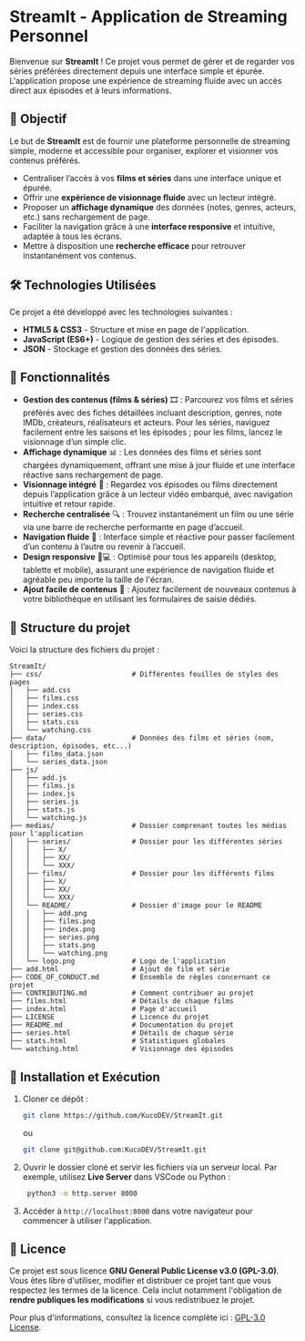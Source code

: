 # StreamIt - Application de Streaming Personnel

Bienvenue sur **StreamIt** ! Ce projet vous permet de gérer et de regarder vos séries préférées directement depuis une interface simple et épurée. L'application propose une expérience de streaming fluide avec un accès direct aux épisodes et à leurs informations.

## 🎯 Objectif

Le but de **StreamIt** est de fournir une plateforme personnelle de streaming simple, moderne et accessible pour organiser, explorer et visionner vos contenus préférés.

- Centraliser l’accès à vos **films et séries** dans une interface unique et épurée.
- Offrir une **expérience de visionnage fluide** avec un lecteur intégré.
- Proposer un **affichage dynamique** des données (notes, genres, acteurs, etc.) sans rechargement de page.
- Faciliter la navigation grâce à une **interface responsive** et intuitive, adaptée à tous les écrans.
- Mettre à disposition une **recherche efficace** pour retrouver instantanément vos contenus.

## 🛠 Technologies Utilisées

Ce projet a été développé avec les technologies suivantes :

- **HTML5 & CSS3** - Structure et mise en page de l'application.
- **JavaScript (ES6+)** - Logique de gestion des séries et des épisodes.
- **JSON** - Stockage et gestion des données des séries.

## 📌 Fonctionnalités

- **Gestion des contenus (films & séries)** 🎞️ : Parcourez vos films et séries préférés avec des fiches détaillées incluant description, genres, note IMDb, créateurs, réalisateurs et acteurs. Pour les séries, naviguez facilement entre les saisons et les épisodes ; pour les films, lancez le visionnage d’un simple clic.
- **Affichage dynamique** 📊 : Les données des films et séries sont chargées dynamiquement, offrant une mise à jour fluide et une interface réactive sans rechargement de page.
- **Visionnage intégré** 🎥 : Regardez vos épisodes ou films directement depuis l’application grâce à un lecteur vidéo embarqué, avec navigation intuitive et retour rapide.
- **Recherche centralisée** 🔍 : Trouvez instantanément un film ou une série via une barre de recherche performante en page d’accueil.
- **Navigation fluide** 🧭 : Interface simple et réactive pour passer facilement d’un contenu à l’autre ou revenir à l’accueil.
- **Design responsive** 📱💻 : Optimisé pour tous les appareils (desktop, tablette et mobile), assurant une expérience de navigation fluide et agréable peu importe la taille de l'écran.
- **Ajout facile de contenus** 📝 : Ajoutez facilement de nouveaux contenus à votre bibliothèque en utilisant les formulaires de saisie dédiés.


## 📂 Structure du projet

Voici la structure des fichiers du projet :

```
StreamIt/
├── css/                      # Différentes feuilles de styles des pages
│   ├── add.css
│   ├── films.css
│   ├── index.css
│   ├── series.css
│   ├── stats.css
│   └── watching.css
├── data/                     # Données des films et séries (nom, description, épisodes, etc...)
│   ├── films_data.json
│   └── series_data.json
├── js/
│   ├── add.js
│   ├── films.js
│   ├── index.js
│   ├── series.js
│   ├── stats.js
│   └── watching.js
├── medias/                   # Dossier comprenant toutes les médias pour l'application
│   ├── series/               # Dossier pour les différentes séries
│   │   ├── X/
│   │   ├── XX/
│   │   └── XXX/
│   ├── films/                # Dossier pour les différents films
│   │   ├── X/
│   │   ├── XX/
│   │   └── XXX/
│   └── README/               # Dossier d'image pour le README
│   │   ├── add.png
│   │   ├── films.png
│   │   ├── index.png
│   │   ├── series.png
│   │   ├── stats.png
│   │   └── watching.png
│   └── logo.png              # Logo de l'application
├── add.html                  # Ajout de film et série
├── CODE_OF_CONDUCT.md        # Ensemble de règles concernant ce projet
├── CONTRIBUTING.md           # Comment contribuer au projet
├── films.html                # Détails de chaque films
├── index.html                # Page d'accueil
├── LICENSE                   # Licence du projet
├── README.md                 # Documentation du projet
├── series.html               # Détails de chaque série
├── stats.html                # Statistiques globales
└── watching.html             # Visionnage des épisodes
```

## 🚀 Installation et Exécution

1. Cloner ce dépôt :

   ```bash
   git clone https://github.com/KucoDEV/StreamIt.git
   ```
   ou
   ```bash
   git clone git@github.com:KucoDEV/StreamIt.git
   ```

2. Ouvrir le dossier cloné et servir les fichiers via un serveur local. Par exemple, utilisez **Live Server** dans VSCode ou Python :

   ```bash
    python3 -m http.server 8000
   ```

3. Accéder à `http://localhost:8000` dans votre navigateur pour commencer à utiliser l'application.

## 📜 Licence

Ce projet est sous licence **GNU General Public License v3.0 (GPL-3.0)**.
Vous êtes libre d'utiliser, modifier et distribuer ce projet tant que vous respectez les termes de la licence.
Cela inclut notamment l'obligation de **rendre publiques les modifications** si vous redistribuez le projet.

Pour plus d'informations, consultez la licence complète ici : [GPL-3.0 License](https://www.gnu.org/licenses/gpl-3.0.html).
